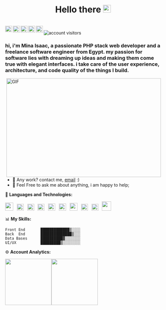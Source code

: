 <h1 align="center"> Hello there <img src="https://media.giphy.com/media/hvRJCLFzcasrR4ia7z/giphy.gif" width="25px"></h1>
<br/>

<a href="https://www.facebook.com/Mina.Isaac.Aziz">
  <img align="left" alt="Mina Isaac Facebook" width="22px" height="20px" src="https://cdn.cdnlogo.com/logos/f/84/facebook.svg" />
</a>
<a href="https://twitter.com/mina__isaac">
  <img align="left" alt="Mina__isaac| Twitter" width="22px" src="https://cdn.cdnlogo.com/logos/t/48/twitter.png" />
</a>
<a href="mailto:mina.isaac.aziz@outlook.com">
  <img align="left" alt="Outlook" width="22px" src="https://cdn.cdnlogo.com/logos/o/82/outlook.svg" />
</a>
<a href="https://www.linkedin.com/in/minaisaac/">
  <img align="left" alt="Mina Isaac LinkedIN" width="22px" src="https://cdn.cdnlogo.com/logos/l/66/linkedin-icon.svg" />
</a>
<a href="https://codepen.io/minaisaac">
  <img align="left" alt="Code Pen " width="22px" src="https://cdn.cdnlogo.com/logos/c/77/codepen-icon.svg" />
</a>

![account visitors](https://visitor-badge.laobi.icu/badge?page_id=mina-isaac-99)

<h3> hi, i'm Mina Isaac, a passionate PHP stack web developer and a freelance software engineer from Egypt. my passion for software lies with dreaming up ideas and making them come true with elegant interfaces. i take care of the user experience, architecture, and code quality of the things I build.</h3>

  <img align="right" alt="GIF" src="https://mina-isaac.com/images/code.gif" width="500" height="320" />
  
- 💼 Any work? contact me, [email](mailto:info@mina-isaac.com) :)
- 💬 Feel Free to ask me about anything, i am happy to help;

🔧 **Languages and Technologies:**  

<img height="26" src="https://cdn.cdnlogo.com/logos/h/90/html-5.svg"> &nbsp; <img height="22" src="https://cdn.cdnlogo.com/logos/c/18/css.svg"> &nbsp; <img height="22" src="https://cdn.cdnlogo.com/logos/b/50/bootstrap.svg"> &nbsp; <img height="22" src="https://cdn.cdnlogo.com/logos/j/44/javascript.svg"> &nbsp; <img height="23" src="https://cdn.cdnlogo.com/logos/t/96/typescript.svg"> &nbsp; <img height="23" src="https://cdn.cdnlogo.com/logos/v/69/vue.svg"> &nbsp; <img height="25" src="https://cdn.cdnlogo.com/logos/a/24/angular-icon.svg"> &nbsp; <img height="22" src="https://cdn.cdnlogo.com/logos/p/71/php.svg"> &nbsp; <img height="22" src="https://cdn.cdnlogo.com/logos/l/23/laravel.svg"> &nbsp; <img height="30" src="https://cdn.cdnlogo.com/logos/m/47/mysql.svg">

 📊 **My Skills:**

```text
Front End       █████████████▒░░░░   
Back  End       ██████████████▒░░░   
Data Bases      ██████████▓░░░░░░░   
UI/UX           █████████▒░░░░░░░░  
```
 ⚙️ **Account Analytics:**
<div align="center" style="display:flex;flex-direction:row;">
  <img class="img" height="150px" src="https://github-readme-stats-eight-theta.vercel.app/api?username=mina-isaac-99&show_icons=true&count_private=true&include_all_commits=true&theme=dark&hide=stars,issues"/>
  <img class="img" height="150px" src="https://github-readme-stats-eight-theta.vercel.app/api/top-langs/?username=mina-isaac-99&theme=dark&layout=compact" />
</div>
